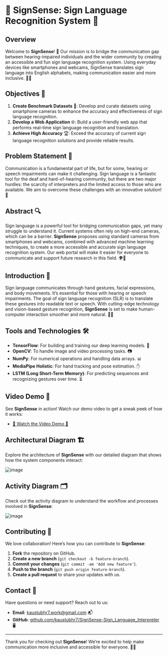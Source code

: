 # 🌟 SignSense: Sign Language Recognition System 🌟

## Overview

Welcome to **SignSense**! 🎉 Our mission is to bridge the communication gap between hearing-impaired individuals and the wider community by creating an accessible and fun sign language recognition system. Using everyday devices like smartphones and webcams, SignSense translates sign language into English alphabets, making communication easier and more inclusive. 🤝✨

## Objectives 🎯

1. **Create Benchmark Datasets** 📸: Develop and curate datasets using smartphone cameras to enhance the accuracy and effectiveness of sign language recognition.
2. **Develop a Web Application** 🌐: Build a user-friendly web app that performs real-time sign language recognition and translation.
3. **Achieve High Accuracy** 🏆: Exceed the accuracy of current sign language recognition solutions and provide reliable results.

## Problem Statement 📝

Communication is a fundamental part of life, but for some, hearing or speech impairments can make it challenging. Sign language is a fantastic tool for the deaf and hard-of-hearing community, but there are two major hurdles: the scarcity of interpreters and the limited access to those who are available. We aim to overcome these challenges with an innovative solution! 🚀

## Abstract 🔍

Sign language is a powerful tool for bridging communication gaps, yet many struggle to understand it. Current systems often rely on high-end cameras, which can be a barrier. **SignSense** proposes using standard cameras from smartphones and webcams, combined with advanced machine learning techniques, to create a more accessible and accurate sign language recognition system. Our web portal will make it easier for everyone to communicate and support future research in this field. 🌍🔬

## Introduction 👋

Sign language communicates through hand gestures, facial expressions, and body movements. It’s essential for those with hearing or speech impairments. The goal of sign language recognition (SLR) is to translate these gestures into readable text or speech. With cutting-edge technology and vision-based gesture recognition, **SignSense** is set to make human-computer interaction smoother and more natural. 🤖💬

## Tools and Technologies 🛠️

- **TensorFlow**: For building and training our deep learning models. 🧠
- **OpenCV**: To handle image and video processing tasks. 📷
- **NumPy**: For numerical operations and handling data arrays. 📊
- **MediaPipe Holistic**: For hand tracking and pose estimation. ✋
- **LSTM (Long Short-Term Memory)**: For predicting sequences and recognizing gestures over time. ⏳

## Video Demo 🎥

See **SignSense** in action! Watch our demo video to get a sneak peek of how it works:

- [🌟 Watch the Video Demo 🌟](#)

## Architectural Diagram 🏗️

Explore the architecture of **SignSense** with our detailed diagram that shows how the system components interact:

![image](https://github.com/user-attachments/assets/61cb3fd2-da70-4763-b693-d047eabebe40)


## Activity Diagram 🗂️

Check out the activity diagram to understand the workflow and processes involved in **SignSense**:

![image](https://github.com/user-attachments/assets/b07fb06a-aa71-46b3-8e0c-c4e603dc8350)


## Contributing 🤝

We love collaboration! Here’s how you can contribute to **SignSense**:
1. **Fork** the repository on GitHub.
2. **Create a new branch** (`git checkout -b feature-branch`).
3. **Commit your changes** (`git commit -am 'Add new feature'`).
4. **Push to the branch** (`git push origin feature-branch`).
5. **Create a pull request** to share your updates with us.


## Contact 📧

Have questions or need support? Reach out to us:

- **Email**: [kaustubhr7.work@gmail.com](mailto:kaustubhr7.work@gmail.com) 📬
- **GitHub**: [github.com/kaustubhr7/SignSense-Sign_Language_Interpreter](https://github.com/kaustubhr7/SignSense-Sign_Language_Interpreter) 🖥️

---

Thank you for checking out **SignSense**! We’re excited to help make communication more inclusive and accessible for everyone. 🚀🌟
